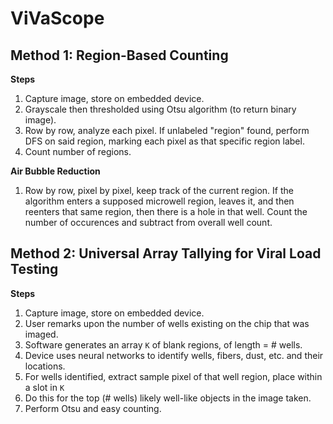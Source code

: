 # ViVaScope

## Method 1: Region-Based Counting

**Steps**

1.  Capture image, store on embedded device.
2.  Grayscale then thresholded using Otsu algorithm (to return binary image).
3.  Row by row, analyze each pixel. If unlabeled "region" found, perform DFS on said region, marking each pixel as that specific region label.
4.  Count number of regions.

**Air Bubble Reduction**

1. Row by row, pixel by pixel, keep track of the current region. If the algorithm enters a supposed microwell region, leaves it, and then reenters that same region, then there is a hole in that well. Count the number of occurences and subtract from overall well count.

## Method 2: Universal Array Tallying for Viral Load Testing

**Steps**

1. Capture image, store on embedded device.
2. User remarks upon the number of wells existing on the chip that was imaged.
3. Software generates an array `K` of blank regions, of length = # wells.
4. Device uses neural networks to identify wells, fibers, dust, etc. and their locations.
5. For wells identified, extract sample pixel of that well region, place within a slot in `K`
6. Do this for the top (# wells) likely well-like objects in the image taken.
7. Perform Otsu and easy counting.
